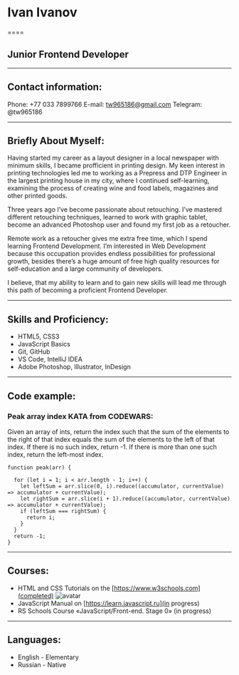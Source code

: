 # Ivan Ivanov
====
## Junior Frontend Developer
********* 
## Contact information:
Phone: +77 033 7899766
E-mail: tw965186@gmail.com
Telegram: @tw965186
********* 
## Briefly About Myself:
Having started my career as a layout designer in a local newspaper with minimum skills, I became profficient in printing design.
My keen interest in printing technologies led me to working as a Prepress and DTP Engineer in the largest printing house in my city,
where I continued self-learning, examining the process of creating wine and food labels, magazines and other printed goods.

Three years ago I’ve become passionate about retouching. I’ve mastered different retouching techniques,
learned to work with graphic tablet, become an advanced Photoshop user and found my first job as a retoucher.

Remote work as a retoucher gives me extra free time, which I spend learning Frontend Development.
I’m interested in Web Development because this occupation provides endless possibilities for professional growth,
besides there’s a huge amount of free high quality resources for self-education and a large community of developers.

I believe, that my ability to learn and to gain new skills will lead me through this path of becoming a proficient Frontend Developer.
********* 
## Skills and Proficiency:
* HTML5, CSS3
* JavaScript Basics
* Git, GitHub
* VS Code, IntelliJ IDEA
* Adobe Photoshop, Illustrator, InDesign
********* 
## Code example:
### Peak array index KATA from CODEWARS: 
Given an array of ints, return the index such that the sum of the elements to the right of that index equals the sum of the elements to the left of that index. If there is no such index, return -1. If there is more than one such index, return the left-most index.
```
function peak(arr) {

  for (let i = 1; i < arr.length - 1; i++) {
    let leftSum = arr.slice(0, i).reduce((accumulator, currentValue) => accumulator + currentValue);
    let rightSum = arr.slice(i + 1).reduce((accumulator, currentValue) => accumulator + currentValue);
    if (leftSum === rightSum) {
      return i;
    }
  }
  return -1;
}
```
********* 
## Courses:
* HTML and CSS Tutorials on the [https://www.w3schools.com](completed)
![avatar](https://www.downloadclipart.net/large/presentation-png-pic.png)
* JavaScript Manual on [https://learn.javascript.ru](in progress)
* RS Schools Course «JavaScript/Front-end. Stage 0» (in progress)
********* 
## Languages:
* English -  Elementary
* Russian - Native
